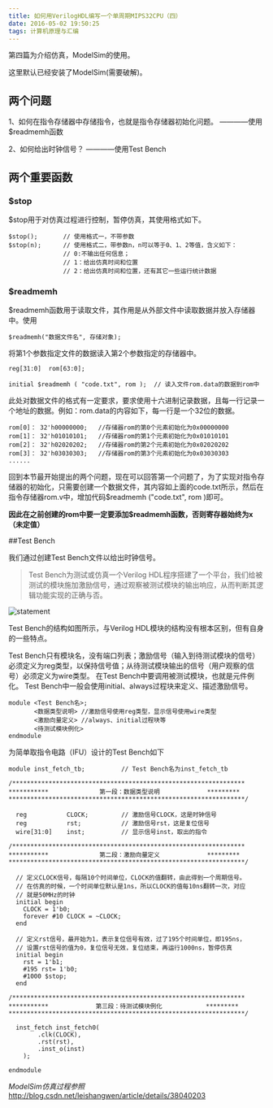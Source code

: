 ```yaml
---
title: 如何用VerilogHDL编写一个单周期MIPS32CPU（四）
date: 2016-05-02 19:50:25
tags: 计算机原理与汇编
---
```


第四篇为介绍仿真，ModelSim的使用。

这里默认已经安装了ModelSim(需要破解)。

## 两个问题
1、如何在指令存储器中存储指令，也就是指令存储器初始化问题。
————使用$readmemh函数

2、如何给出时钟信号？
————使用Test Bench

## 两个重要函数
### $stop
$stop用于对仿真过程进行控制，暂停仿真，其使用格式如下。
```
$stop();       // 使用格式一，不带参数  
$stop(n);      // 使用格式二，带参数n，n可以等于0、1、2等值，含义如下：  
               // 0:不输出任何信息；  
               // 1：给出仿真时间和位置  
               // 2：给出仿真时间和位置，还有其它一些运行统计数据  
```

<!-- more -->
### $readmemh
$readmemh函数用于读取文件，其作用是从外部文件中读取数据并放入存储器中。使用
```
$readmemh("数据文件名", 存储对象);  
```
将第1个参数指定文件的数据读入第2个参数指定的存储器中。
```
reg[31:0]  rom[63:0];  

initial $readmemh ( "code.txt", rom );  // 读入文件rom.data的数据到rom中
```
此处对数据文件的格式有一定要求，要求使用十六进制记录数据，且每一行记录一个地址的数据。例如：rom.data的内容如下，每一行是一个32位的数据。
```
rom[0]： 32'h00000000;   //存储器rom的第0个元素初始化为0x00000000  
rom[1]： 32'h01010101;   //存储器rom的第1个元素初始化为0x01010101  
rom[2]： 32'h02020202;   //存储器rom的第2个元素初始化为0x02020202  
rom[3]： 32'h03030303;   //存储器rom的第3个元素初始化为0x03030303  
......  
```
回到本节最开始提出的两个问题，现在可以回答第一个问题了，为了实现对指令存储器的初始化，只需要创建一个数据文件，其内容如上面的code.txt所示，然后在指令存储器rom.v中，增加代码$readmemh ("code.txt", rom )即可。

**因此在之前创建的rom中要一定要添加$readmemh函数，否则寄存器始终为x（未定值）**

##Test Bench

我们通过创建Test Bench文件以给出时钟信号。

> Test Bench为测试或仿真一个Verilog HDL程序搭建了一个平台，我们给被测试的模块施加激励信号，通过观察被测试模块的输出响应，从而判断其逻辑功能实现的正确与否。

![statement](http://7xt50p.com1.z0.glb.clouddn.com/post/cpu/4/1.png)

Test Bench的结构如图所示，与Verilog HDL模块的结构没有根本区别，但有自身的一些特点。

Test Bench只有模块名，没有端口列表；激励信号（输入到待测试模块的信号）必须定义为reg类型，以保持信号值；从待测试模块输出的信号（用户观察的信号）必须定义为wire类型。
在Test Bench中要调用被测试模块，也就是元件例化。
Test Bench中一般会使用initial、always过程块来定义、描述激励信号。
```
module <Test Bench名>;
       <数据类型说明> //激励信号使用reg类型，显示信号使用wire类型
       <激励向量定义> //always、initial过程块等
       <待测试模块例化>
endmodule
```
为简单取指令电路（IFU）设计的Test Bench如下
```
module inst_fetch_tb;          // Test Bench名为inst_fetch_tb  

/****************************************************************
***********              第一段：数据类型说明             *********
*****************************************************************/  

  reg           CLOCK;         // 激励信号CLOCK，这是时钟信号  
  reg           rst;           // 激励信号rst，这是复位信号  
  wire[31:0]    inst;          // 显示信号inst，取出的指令  

/****************************************************************
***********              第二段：激励向量定义             *********
*****************************************************************/  

  // 定义CLOCK信号，每隔10个时间单位，CLOCK的值翻转，由此得到一个周期信号。  
  // 在仿真的时候，一个时间单位默认是1ns，所以CLOCK的值每10ns翻转一次，对应  
  // 就是50MHz的时钟  
  initial begin  
    CLOCK = 1'b0;  
    forever #10 CLOCK = ~CLOCK;  
  end  

  // 定义rst信号，最开始为1，表示复位信号有效，过了195个时间单位，即195ns，  
  // 设置rst信号的值为0，复位信号无效，复位结束，再运行1000ns，暂停仿真  
  initial begin  
    rst = 1'b1;  
    #195 rst= 1'b0;  
    #1000 $stop;  
  end  

/****************************************************************
***********             第三段：待测试模块例化            *********
*****************************************************************/  

  inst_fetch inst_fetch0(  
        .clk(CLOCK),  
        .rst(rst),  
        .inst_o(inst)     
    );  

endmodule  
```

*ModelSim仿真过程参照*
http://blog.csdn.net/leishangwen/article/details/38040203
